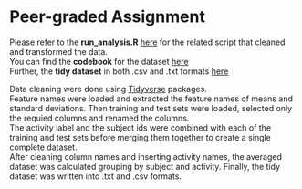 # Peer-graded Assignment


Please refer to the **run_analysis.R** [here](https://github.com/eranda-ihalagedara/datasciencecoursera/blob/master/3.Getting%20and%20Cleaing%20Data/analysis_run.R) for the related script that cleaned and transformed the data.\
You can find the **codebook** for the dataset [here](https://github.com/eranda-ihalagedara/datasciencecoursera/blob/master/3.Getting%20and%20Cleaing%20Data/CodeBook.md)\
Further, the **tidy dataset** in both .csv and .txt formats [here](https://github.com/eranda-ihalagedara/datasciencecoursera/tree/master/3.Getting%20and%20Cleaing%20Data/Tidy%20Data)

Data cleaning were done using [Tidyverse](https://www.tidyverse.org/) packages.\
Feature names were loaded and extracted the feature names of means and standard deviations. Then training and test sets were loaded, selected only the requied columns and renamed the columns.\
The activity label and the subject ids were combined with each of the training and test sets before merging them together to create a single complete dataset.\
After cleaning column names and inserting activity names, the averaged dataset was calculated grouping by subject and activity.
Finally, the tidy dataset was written into .txt and .csv formats.
